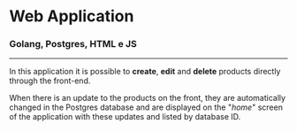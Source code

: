 # Web Application

### Golang, Postgres, HTML e JS 

---

In this application it is possible to **create**, **edit** and **delete** products directly through the front-end.

When there is an update to the products on the front, they are automatically changed in the Postgres database and are displayed on the "*home*" screen of the application with these updates and listed by database ID.